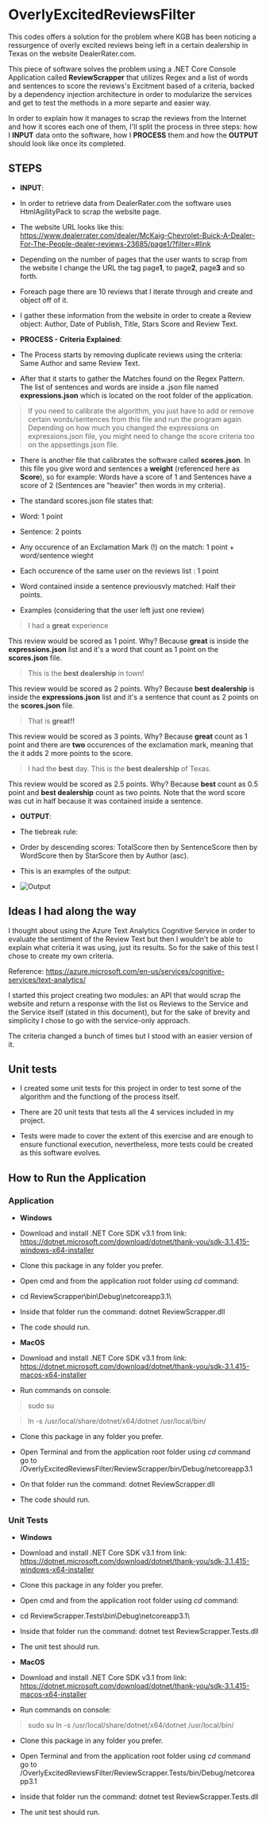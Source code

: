 
  
  

# OverlyExcitedReviewsFilter

This codes offers a solution for the problem where KGB has been noticing a ressurgence of overly excited reviews being left in a certain dealership in Texas on the website DealerRater.com.

  

This piece of software solves the problem using a .NET Core Console Application called **ReviewScrapper** that utilizes Regex and a list of words and sentences to score the reviews's Excitment based of a criteria, backed by a dependency injection architecture in order to modularize the services and get to test the methods in a more separte and easier way.

  

In order to explain how it manages to scrap the reviews from the Internet and how it scores each one of them, I'll split the process in three steps: how I **INPUT** data onto the software, how I **PROCESS** them and how the **OUTPUT** should look like once its completed.

  

## STEPS

-  **INPUT**:

- In order to retrieve data from DealerRater.com the software uses HtmlAgilityPack to scrap the website page.

- The website URL looks like this: https://www.dealerrater.com/dealer/McKaig-Chevrolet-Buick-A-Dealer-For-The-People-dealer-reviews-23685/page1/?filter=#link

- Depending on the number of pages that the user wants to scrap from the website I change the URL the tag page**1**, to page**2**, page**3** and so forth.

- Foreach page there are 10 reviews that I iterate through and create and object off of it.

- I gather these information from the website in order to create a Review object: Author, Date of Publish, Title, Stars Score and Review Text.

-  **PROCESS - Criteria Explained**:

- The Process starts by removing duplicate reviews using the criteria: Same Author and same Review Text.

- After that it starts to gather the Matches found on the Regex Pattern. The list of sentences and words are inside a .json file named **expressions.json** which is located on the root folder of the application.

> If you need to calibrate the algorithm, you just have to add or remove certain words/sentences from this file and run the program again. Depending on how much you changed the expressions on expressions.json file, you might need to change the score criteria too on the appsettings.json file.

- There is another file that calibrates the software called **scores.json**. In this file you give word and sentences a **weight** (referenced here as **Score**), so for example: Words have a score of 1 and Sentences have a score of 2 (Sentences are "heavier" then words in my criteria).

- The standard scores.json file states that:

- Word: 1 point

- Sentence: 2 points

- Any occurence of an Exclamation Mark (!) on the match: 1 point + word/sentence wieght

- Each occurence of the same user on the reviews list : 1 point

- Word contained inside a sentence previousvly matched: Half their points.

- Examples (considering that the user left just one review)

> I had a **great** experience

This review would be scored as 1 point. Why? Because **great** is inside the **expressions.json** list and it's a word that count as 1 point on the **scores.json** file.

> This is the **best dealership** in town!

  

This review would be scored as 2 points. Why? Because **best dealership** is inside the **expressions.json** list and it's a sentence that count as 2 points on the **scores.json** file.

>That is **great!!**

  

This review would be scored as 3 points. Why? Because **great** count as 1 point and there are **two** occurences of the exclamation mark, meaning that the it adds 2 more points to the score.

>I had the **best** day. This is the **best dealership** of Texas.

This review would be scored as 2.5 points. Why? Because **best** count as 0.5 point and **best dealership** count as two points. Note that the word score was cut in half because it was contained inside a sentence.

-  **OUTPUT**:

- The tiebreak rule:

- Order by descending scores: TotalScore then by SentenceScore then by WordScore then by StarScore then by Author (asc).

- This is an examples of the output:
- ![Output](https://ibb.co/s3KQzjX)
    
## Ideas I had along the way

I thought about using the Azure Text Analytics Cognitive Service in order to evaluate the sentiment of the Review Text but then I wouldn't be able to explain what criteria it was using, just its results. So for the sake of this test I chose to create my own criteria.

Reference: https://azure.microsoft.com/en-us/services/cognitive-services/text-analytics/

I started this project creating two modules: an API that would scrap the website and return a response with the list os Reviews to the Service and the Service itself (stated in this document), but for the sake of brevity and simplicity I chose to go with the service-only approach.

The criteria changed a bunch of times but I stood with an easier version of it.

## Unit tests

- I created some unit tests for this project in order to test some of the algorithm and the functiong of the process itself.

- There are 20 unit tests that tests all the 4 services included in my project.

- Tests were made to cover the extent of this exercise and are enough to ensure functional execution, nevertheless, more tests could be created as this software evolves.

  
## How to Run the Application

### Application

-  **Windows**

- Download and install .NET Core SDK v3.1 from link: https://dotnet.microsoft.com/download/dotnet/thank-you/sdk-3.1.415-windows-x64-installer

- Clone this package in any folder you prefer.

- Open cmd and from the application root folder using *cd* command:
- cd ReviewScrapper\bin\Debug\netcoreapp3.1\

- Inside that folder run the command: dotnet ReviewScrapper.dll

- The code should run.

-  **MacOS**

- Download and install .NET Core SDK v3.1 from link: https://dotnet.microsoft.com/download/dotnet/thank-you/sdk-3.1.415-macos-x64-installer

- Run commands on console:

> sudo su

> ln -s /usr/local/share/dotnet/x64/dotnet /usr/local/bin/

- Clone this package in any folder you prefer.

- Open Terminal and from the application root folder using *cd* command go to /OverlyExcitedReviewsFilter/ReviewScrapper/bin/Debug/netcoreapp3.1

- On that folder run the command: dotnet ReviewScrapper.dll

- The code should run.

  

### Unit Tests

-  **Windows**

- Download and install .NET Core SDK v3.1 from link: https://dotnet.microsoft.com/download/dotnet/thank-you/sdk-3.1.415-windows-x64-installer

- Clone this package in any folder you prefer.

- Open cmd and from the application root folder using _cd_ command:
- cd ReviewScrapper.Tests\bin\Debug\netcoreapp3.1\

- Inside that folder run the command: dotnet test ReviewScrapper.Tests.dll

- The unit test should run.

-  **MacOS**

- Download and install .NET Core SDK v3.1 from link: https://dotnet.microsoft.com/download/dotnet/thank-you/sdk-3.1.415-macos-x64-installer

- Run commands on console:

> sudo su
> ln -s /usr/local/share/dotnet/x64/dotnet /usr/local/bin/

- Clone this package in any folder you prefer.

- Open Terminal and from the application root folder using _cd_ command go to /OverlyExcitedReviewsFilter/ReviewScrapper.Tests/bin/Debug/netcoreapp3.1

- Inside that folder run the command: dotnet test ReviewScrapper.Tests.dll

- The unit test should run.
